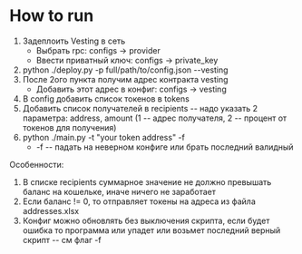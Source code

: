 
# How to run

1) Задеплоить Vesting в сеть
   * Выбрать rpc: configs -> provider
   * Ввести приватный ключ: configs -> private_key
2) python ./deploy.py -p full/path/to/config.json --vesting
3) После 2ого пункта получим адрес контракта vesting
   * Добавить этот адрес в конфиг: configs -> vesting
4) В config добавить список токенов в tokens
5) Добавить список получателей в recipients -- надо указать 2 параметра: address, amount (1 -- адрес получателя, 2 -- процент от токенов для получения)
6) python ./main.py -t "your token address" -f
   * -f -- падать на неверном конфиге или брать последний валидный

Особенности:
1) В списке recipients суммарное значение не должно превышать баланс на кошельке, иначе ничего не заработает
2) Если баланс != 0, то отправляет токены на адреса из файла addresses.xlsx
3) Конфиг можно обновлять без выключения скрипта, если будет ошибка то программа или упадет или возьмет последний верный скрипт -- см флаг -f

